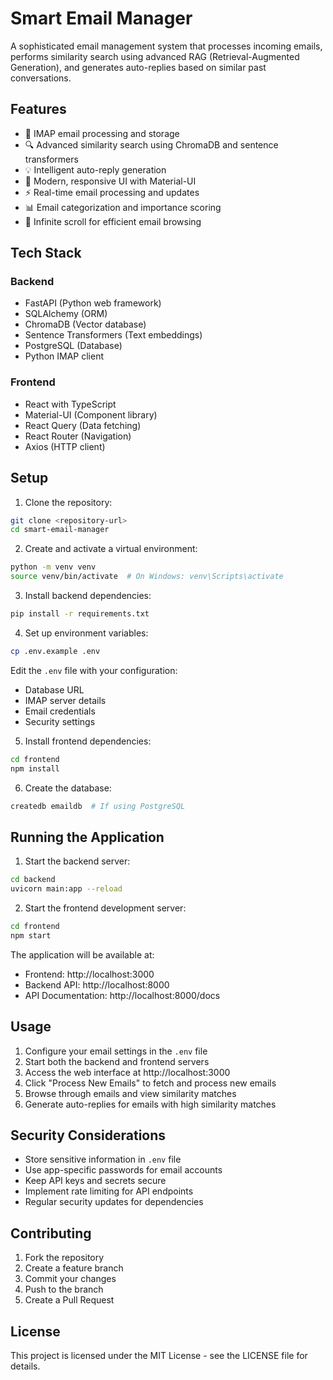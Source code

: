 # Smart Email Manager

A sophisticated email management system that processes incoming emails, performs similarity search using advanced RAG (Retrieval-Augmented Generation), and generates auto-replies based on similar past conversations.

## Features

- 📧 IMAP email processing and storage
- 🔍 Advanced similarity search using ChromaDB and sentence transformers
- 💡 Intelligent auto-reply generation
- 🎯 Modern, responsive UI with Material-UI
- ⚡ Real-time email processing and updates
- 📊 Email categorization and importance scoring
- 🔄 Infinite scroll for efficient email browsing

## Tech Stack

### Backend
- FastAPI (Python web framework)
- SQLAlchemy (ORM)
- ChromaDB (Vector database)
- Sentence Transformers (Text embeddings)
- PostgreSQL (Database)
- Python IMAP client

### Frontend
- React with TypeScript
- Material-UI (Component library)
- React Query (Data fetching)
- React Router (Navigation)
- Axios (HTTP client)

## Setup

1. Clone the repository:
```bash
git clone <repository-url>
cd smart-email-manager
```

2. Create and activate a virtual environment:
```bash
python -m venv venv
source venv/bin/activate  # On Windows: venv\Scripts\activate
```

3. Install backend dependencies:
```bash
pip install -r requirements.txt
```

4. Set up environment variables:
```bash
cp .env.example .env
```
Edit the `.env` file with your configuration:
- Database URL
- IMAP server details
- Email credentials
- Security settings

5. Install frontend dependencies:
```bash
cd frontend
npm install
```

6. Create the database:
```bash
createdb emaildb  # If using PostgreSQL
```

## Running the Application

1. Start the backend server:
```bash
cd backend
uvicorn main:app --reload
```

2. Start the frontend development server:
```bash
cd frontend
npm start
```

The application will be available at:
- Frontend: http://localhost:3000
- Backend API: http://localhost:8000
- API Documentation: http://localhost:8000/docs

## Usage

1. Configure your email settings in the `.env` file
2. Start both the backend and frontend servers
3. Access the web interface at http://localhost:3000
4. Click "Process New Emails" to fetch and process new emails
5. Browse through emails and view similarity matches
6. Generate auto-replies for emails with high similarity matches

## Security Considerations

- Store sensitive information in `.env` file
- Use app-specific passwords for email accounts
- Keep API keys and secrets secure
- Implement rate limiting for API endpoints
- Regular security updates for dependencies

## Contributing

1. Fork the repository
2. Create a feature branch
3. Commit your changes
4. Push to the branch
5. Create a Pull Request

## License

This project is licensed under the MIT License - see the LICENSE file for details.
